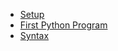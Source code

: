 - [Setup](#-setup-the-environment)
- [First Python Program](#-first-step-into-the-python-world-)
- [Syntax](#-python-syntax)
